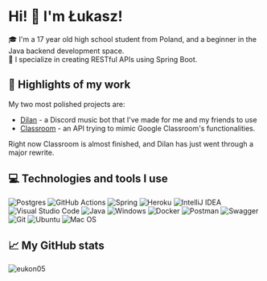 <h1>Hi! 👋 I'm Łukasz!</h1>
🎓 I'm a 17 year old high school student from Poland, and a beginner in the Java backend development space.<br>
🌱 I specialize in creating RESTful APIs using Spring Boot.

<h2>🔦 Highlights of my work</h2>
My two most polished projects are:

- [Dilan](https://github.com/Eukon05/dilanbot) - a Discord music bot that I've made for me and my friends to use
- [Classroom](https://github.com/Eukon05/classroom) - an API trying to mimic Google Classroom's functionalities.

Right now Classroom is almost finished, and Dilan has just went through a major rewrite.

<h2>💻 Technologies and tools I use</h2>

![Postgres](https://img.shields.io/badge/postgres-%23316192.svg?style=for-the-badge&logo=postgresql&logoColor=white)
![GitHub Actions](https://img.shields.io/badge/github%20actions-%232671E5.svg?style=for-the-badge&logo=githubactions&logoColor=white)
![Spring](https://img.shields.io/badge/spring-%236DB33F.svg?style=for-the-badge&logo=spring&logoColor=white)
![Heroku](https://img.shields.io/badge/heroku-%23430098.svg?style=for-the-badge&logo=heroku&logoColor=white)
![IntelliJ IDEA](https://img.shields.io/badge/IntelliJIDEA-000000.svg?style=for-the-badge&logo=intellij-idea&logoColor=white)
![Visual Studio Code](https://img.shields.io/badge/Visual%20Studio%20Code-0078d7.svg?style=for-the-badge&logo=visual-studio-code&logoColor=white)
![Java](https://img.shields.io/badge/java-%23ED8B00.svg?style=for-the-badge&logo=java&logoColor=white)
![Windows](https://img.shields.io/badge/Windows-0078D6?style=for-the-badge&logo=windows&logoColor=white)
![Docker](https://img.shields.io/badge/docker-%230db7ed.svg?style=for-the-badge&logo=docker&logoColor=white)
![Postman](https://img.shields.io/badge/Postman-FF6C37?style=for-the-badge&logo=postman&logoColor=white)
![Swagger](https://img.shields.io/badge/-Swagger-%23Clojure?style=for-the-badge&logo=swagger&logoColor=white)
![Git](https://img.shields.io/badge/git-%23F05033.svg?style=for-the-badge&logo=git&logoColor=white)
![Ubuntu](https://img.shields.io/badge/Ubuntu-E95420?style=for-the-badge&logo=ubuntu&logoColor=white)
![Mac OS](https://img.shields.io/badge/mac%20os-000000?style=for-the-badge&logo=macos&logoColor=F0F0F0)

<h2>📈 My GitHub stats</h2>
<p><img align="left" src="https://github-readme-stats.vercel.app/api/?username=eukon05&show_icons=true&locale=en&theme=radical" alt="eukon05" /></p>
